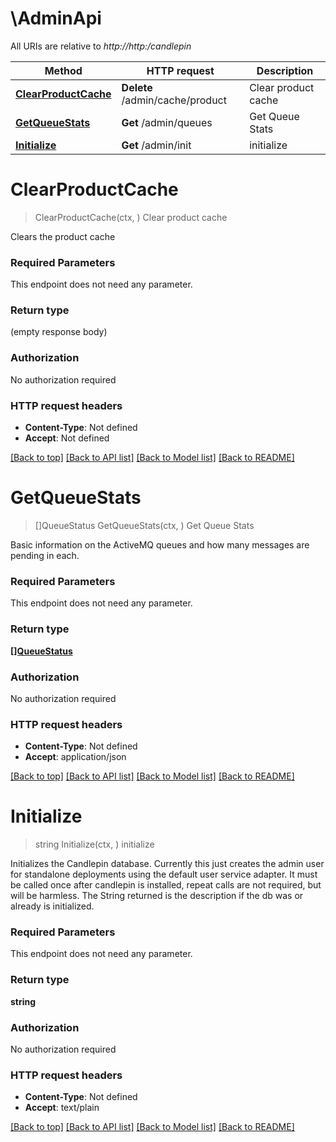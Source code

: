 # \AdminApi

All URIs are relative to *http://http:/candlepin*

Method | HTTP request | Description
------------- | ------------- | -------------
[**ClearProductCache**](AdminApi.md#ClearProductCache) | **Delete** /admin/cache/product | Clear product cache
[**GetQueueStats**](AdminApi.md#GetQueueStats) | **Get** /admin/queues | Get Queue Stats
[**Initialize**](AdminApi.md#Initialize) | **Get** /admin/init | initialize


# **ClearProductCache**
> ClearProductCache(ctx, )
Clear product cache

Clears the product cache

### Required Parameters
This endpoint does not need any parameter.

### Return type

 (empty response body)

### Authorization

No authorization required

### HTTP request headers

 - **Content-Type**: Not defined
 - **Accept**: Not defined

[[Back to top]](#) [[Back to API list]](../README.md#documentation-for-api-endpoints) [[Back to Model list]](../README.md#documentation-for-models) [[Back to README]](../README.md)

# **GetQueueStats**
> []QueueStatus GetQueueStats(ctx, )
Get Queue Stats

Basic information on the ActiveMQ queues and how many messages are pending in each.

### Required Parameters
This endpoint does not need any parameter.

### Return type

[**[]QueueStatus**](QueueStatus.md)

### Authorization

No authorization required

### HTTP request headers

 - **Content-Type**: Not defined
 - **Accept**: application/json

[[Back to top]](#) [[Back to API list]](../README.md#documentation-for-api-endpoints) [[Back to Model list]](../README.md#documentation-for-models) [[Back to README]](../README.md)

# **Initialize**
> string Initialize(ctx, )
initialize

Initializes the Candlepin database. Currently this just creates the admin user for standalone deployments using the default user service adapter. It must be called once after candlepin is installed, repeat calls are not required, but will be harmless. The String returned is the description if the db was or already is initialized.

### Required Parameters
This endpoint does not need any parameter.

### Return type

**string**

### Authorization

No authorization required

### HTTP request headers

 - **Content-Type**: Not defined
 - **Accept**: text/plain

[[Back to top]](#) [[Back to API list]](../README.md#documentation-for-api-endpoints) [[Back to Model list]](../README.md#documentation-for-models) [[Back to README]](../README.md)

